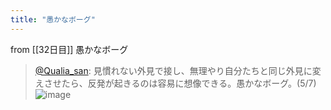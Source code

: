 ```yaml
---
title: "愚かなボーグ"
---
```


from [[32日目]]
愚かなボーグ
> [@Qualia_san](https://twitter.com/Qualia_san/status/1596887730855632897?s=20&t=EmzWnISbTqhJOopDCPA5zA): 見慣れない外見で接し、無理やり自分たちと同じ外見に変えさせたら、反発が起きるのは容易に想像できる。愚かなボーグ。(5/7)
> ![image](https://pbs.twimg.com/media/FilIRHTUUAA0xZP.png)

